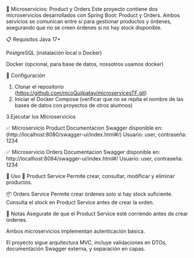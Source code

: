 🧱 Microservicios: Product y Orders
Este proyecto contiene dos microservicios desarrollados con Spring Boot: Product y Orders. Ambos servicios se comunican entre sí para gestionar productos y órdenes, asegurando que no se creen órdenes si no hay stock disponible.

📋 Requisitos
Java 17+

PostgreSQL (instalación local o Docker)

Docker (opcional, para base de datos, nossotros usamos docker)

🚀 Configuración
1. Clonar el repositorio
(https://github.com/nicoQuilpatay/microservicesTF.git)
2. Iniciar el Docker Compose (verificar que no se repita el nombre de las bases de datos con proyectos de otros alumnos)

3.Ejecutar los Microservicios

✅ Microservicio Product
Documentacion Swagger disponible en:
 (http://localhost:8080/swagger-ui/index.html#/)
 Usuario: user, contraseña: 1234

✅ Microservicio Orders
Documentacion Swagger disponible en:
 http://localhost:8084/swagger-ui/index.html#/
  Usuario: user, contraseña: 1234


📌 Uso
🛒 Product Service
Permite crear, consultar, modificar y eliminar productos.


📦 Orders Service
Permite crear órdenes solo si hay stock suficiente. Consulta el stock en Product Service antes de crear la orden.


🔔 Notas
Asegurate de que el Product Service esté corriendo antes de crear órdenes.

Ambos microservicios implementan autenticación básica.

El proyecto sigue arquitectura MVC, incluye validaciones en DTOs, documentación Swagger externa, y separación en capas.

